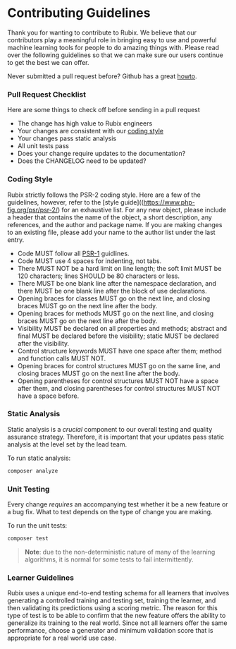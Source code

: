 # Contributing Guidelines
Thank you for wanting to contribute to Rubix. We believe that our contributors play a meaningful role in bringing easy to use and powerful machine learning tools for people to do amazing things with. Please read over the following guidelines so that we can make sure our users continue to get the best we can offer.

Never submitted a pull request before? Github has a great [howto](https://help.github.com/articles/about-pull-requests/).

### Pull Request Checklist
Here are some things to check off before sending in a pull request

- The change has high value to Rubix engineers
- Your changes are consistent with our [coding style](#coding-style)
- Your changes pass static analysis
- All unit tests pass
- Does your change require updates to the documentation?
- Does the CHANGELOG need to be updated?

### Coding Style
Rubix strictly follows the PSR-2 coding style. Here are a few of the guidelines, however, refer to the [style guide]((https://www.php-fig.org/psr/psr-2/) for an exhaustive list. For any new object, please include a header that contains the name of the object, a short description, any references, and the author and package name. If you are making changes to an existing file, please add your name to the author list under the last entry.

- Code MUST follow all [PSR-1](https://github.com/php-fig/fig-standards/blob/master/accepted/PSR-1-basic-coding-standard.md) guidlines.
- Code MUST use 4 spaces for indenting, not tabs.
- There MUST NOT be a hard limit on line length; the soft limit MUST be 120 characters; lines SHOULD be 80 characters or less.
- There MUST be one blank line after the namespace declaration, and there MUST be one blank line after the block of use declarations.
- Opening braces for classes MUST go on the next line, and closing braces MUST go on the next line after the body.
- Opening braces for methods MUST go on the next line, and closing braces MUST go on the next line after the body.
- Visibility MUST be declared on all properties and methods; abstract and final MUST be declared before the visibility; static MUST be declared after the visibility.
- Control structure keywords MUST have one space after them; method and function calls MUST NOT.
- Opening braces for control structures MUST go on the same line, and closing braces MUST go on the next line after the body.
- Opening parentheses for control structures MUST NOT have a space after them, and closing parentheses for control structures MUST NOT have a space before.

### Static Analysis
Static analysis is a *crucial* component to our overall testing and quality assurance strategy. Therefore, it is important that your updates pass static analysis at the level set by the lead team.

To run static analysis:
```sh
composer analyze
```
  
### Unit Testing
Every change *requires* an accompanying test whether it be a new feature or a bug fix. What to test depends on the type of change you are making.

To run the unit tests:
```sh
composer test
```

>  **Note**: due to the non-deterministic nature of many of the learning algorithms, it is normal for some tests to fail intermittently.

### Learner Guidelines
Rubix uses a unique end-to-end testing schema for all learners that involves generating a controlled training and testing set, training the learner, and then validating its predictions using a scoring metric. The reason for this type of test is to be able to confirm that the new feature offers the ability to generalize its training to the real world. Since not all learners offer the same performance, choose a generator and minimum validation score that is appropriate for a real world use case.